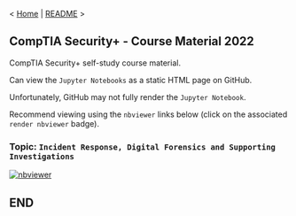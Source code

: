 < [Home](https://github.com/SeanOhAileasa) | [README](https://github.com/SeanOhAileasa/syp-incident-response-digital-forensics-and-supporting-investigations/blob/main/README.md) >

## CompTIA Security+ - Course Material 2022

CompTIA Security+ self-study course material.

Can view the ``Jupyter Notebooks`` as a static HTML page on GitHub.

Unfortunately, GitHub may not fully render the ``Jupyter Notebook``.

Recommend viewing using the ``nbviewer`` links below (click on the associated ``render nbviewer`` badge).

### Topic: ``Incident Response, Digital Forensics and Supporting Investigations``

[![nbviewer](https://raw.githubusercontent.com/jupyter/design/master/logos/Badges/nbviewer_badge.svg)](https://nbviewer.jupyter.org/github/SeanOhAileasa/syp-incident-response-digital-forensics-and-supporting-investigations/blob/main/syp-incident-response-digital-forensics-and-supporting-investigations.ipynb)

## END